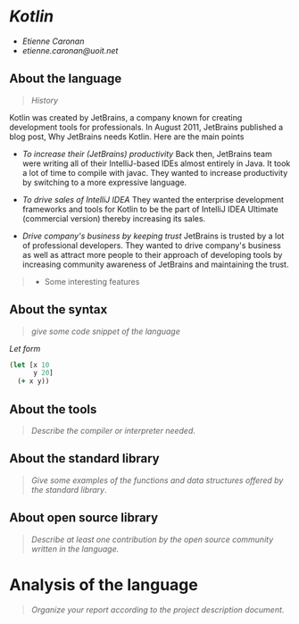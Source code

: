 # _Kotlin_

- _Etienne Caronan_
- _etienne.caronan@uoit.net_

## About the language
> _History_

Kotlin was created by JetBrains, a company known for creating
development tools for professionals. In August 2011, JetBrains published a blog post,
Why JetBrains needs Kotlin. Here are the main points

- _To increase their (JetBrains) productivity_
Back then, JetBrains team were writing all of their IntelliJ-based IDEs almost entirely in Java. It took a lot of time to compile with javac. They wanted to increase productivity by switching to a more expressive language.

- _To drive sales of IntelliJ IDEA_
They wanted the enterprise development frameworks and tools for Kotlin to be the part of IntelliJ IDEA Ultimate (commercial version) thereby increasing its sales.

- _Drive company's business by keeping trust_
JetBrains is trusted by a lot of professional developers. They wanted to drive company's business as well as attract more people to their approach of developing tools by increasing community awareness of JetBrains and maintaining the trust.

> - Some interesting features

## About the syntax

> _give some code snippet of the language_

*Let form*

```clojure
(let [x 10
      y 20]
  (+ x y))
```

## About the tools

> _Describe the compiler or interpreter needed_.

## About the standard library

> _Give some examples of the functions and data structures
> offered by the standard library_.

## About open source library

> _Describe at least one contribution by the open source
community written in the language._

# Analysis of the language

> _Organize your report according to the project description
document_.
